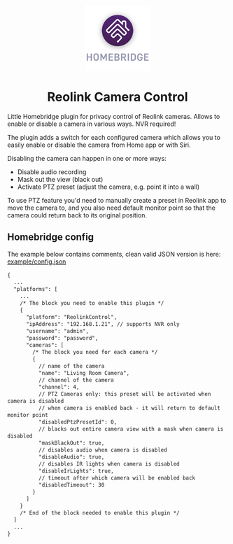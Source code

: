 <p align="center">

<img src="https://github.com/homebridge/branding/raw/latest/logos/homebridge-wordmark-logo-vertical.png" width="150">

</p>

<span align="center">

# Reolink Camera Control

</span>

Little Homebridge plugin for privacy control of Reolink cameras. Allows to enable or disable a camera in
various ways. NVR required!

The plugin adds a switch for each configured camera which allows you to easily enable or disable the camera from Home app or with Siri.

Disabling the camera can happen in one or more ways:

- Disable audio recording
- Mask out the view (black out)
- Activate PTZ preset (adjust the camera, e.g. point it into a wall)

To use PTZ feature you'd need to manually create a preset in Reolink app to move the camera to, and you also need
default monitor point so that the camera could return back to its original position. 

## Homebridge config

The example below contains comments, clean valid JSON version is here: [example/config.json](example/config.json)

```json5
{
  ...
  "platforms": [
    ...
    /* The block you need to enable this plugin */
    {
      "platform": "ReolinkControl",
      "ipAddress": "192.168.1.21", // supports NVR only
      "username": "admin",
      "password": "password",
      "cameras": [
        /* The block you need for each camera */
        {
          // name of the camera
          "name": "Living Room Camera",
          // channel of the camera
          "channel": 4,
          // PTZ Cameras only: this preset will be activated when camera is disabled
          // when camera is enabled back - it will return to default monitor point
          "disabledPtzPresetId": 0,
          // blacks out entire camera view with a mask when camera is disabled
          "maskBlackOut": true,
          // disables audio when camera is disabled 
          "disableAudio": true,
          // disables IR lights when camera is disabled
          "disableIrLights": true,
          // timeout after which camera will be enabled back 
          "disabledTimeout": 30
        }
      ]
    }
    /* End of the block needed to enable this plugin */
  ]
  ...
}
```